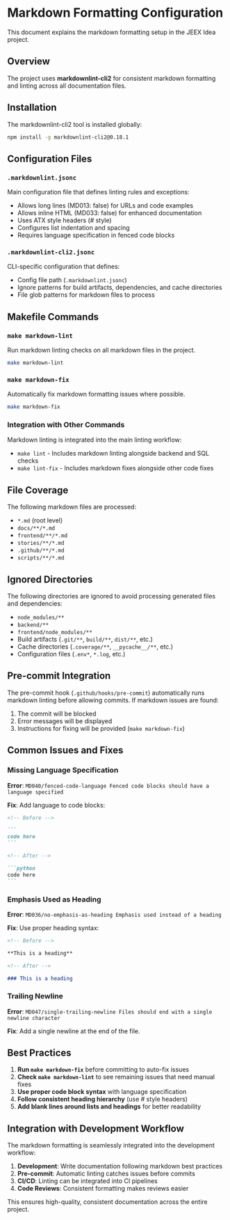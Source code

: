 # Markdown Formatting Configuration

This document explains the markdown formatting setup in the JEEX Idea project.

## Overview

The project uses **markdownlint-cli2** for consistent markdown formatting and linting across all documentation files.

## Installation

The markdownlint-cli2 tool is installed globally:

```bash
npm install -g markdownlint-cli2@0.18.1
```

## Configuration Files

### `.markdownlint.jsonc`

Main configuration file that defines linting rules and exceptions:

- Allows long lines (MD013: false) for URLs and code examples
- Allows inline HTML (MD033: false) for enhanced documentation
- Uses ATX style headers (# style)
- Configures list indentation and spacing
- Requires language specification in fenced code blocks

### `.markdownlint-cli2.jsonc`

CLI-specific configuration that defines:

- Config file path (`.markdownlint.jsonc`)
- Ignore patterns for build artifacts, dependencies, and cache directories
- File glob patterns for markdown files to process

## Makefile Commands

### `make markdown-lint`

Run markdown linting checks on all markdown files in the project.

```bash
make markdown-lint
```

### `make markdown-fix`

Automatically fix markdown formatting issues where possible.

```bash
make markdown-fix
```

### Integration with Other Commands

Markdown linting is integrated into the main linting workflow:

- `make lint` - Includes markdown linting alongside backend and SQL checks
- `make lint-fix` - Includes markdown fixes alongside other code fixes

## File Coverage

The following markdown files are processed:

- `*.md` (root level)
- `docs/**/*.md`
- `frontend/**/*.md`
- `stories/**/*.md`
- `.github/**/*.md`
- `scripts/**/*.md`

## Ignored Directories

The following directories are ignored to avoid processing generated files and dependencies:

- `node_modules/**`
- `backend/**`
- `frontend/node_modules/**`
- Build artifacts (`.git/**`, `build/**`, `dist/**`, etc.)
- Cache directories (`.coverage/**`, `__pycache__/**`, etc.)
- Configuration files (`.env*`, `*.log`, etc.)

## Pre-commit Integration

The pre-commit hook (`.github/hooks/pre-commit`) automatically runs markdown linting before allowing commits. If markdown issues are found:

1. The commit will be blocked
2. Error messages will be displayed
3. Instructions for fixing will be provided (`make markdown-fix`)

## Common Issues and Fixes

### Missing Language Specification

**Error**: `MD040/fenced-code-language Fenced code blocks should have a language specified`

**Fix**: Add language to code blocks:

````markdown
<!-- Before -->

```
code here
```

<!-- After -->

```python
code here
```
````

### Emphasis Used as Heading

**Error**: `MD036/no-emphasis-as-heading Emphasis used instead of a heading`

**Fix**: Use proper heading syntax:

```markdown
<!-- Before -->

**This is a heading**

<!-- After -->

### This is a heading
```

### Trailing Newline

**Error**: `MD047/single-trailing-newline Files should end with a single newline character`

**Fix**: Add a single newline at the end of the file.

## Best Practices

1. **Run `make markdown-fix`** before committing to auto-fix issues
2. **Check `make markdown-lint`** to see remaining issues that need manual fixes
3. **Use proper code block syntax** with language specification
4. **Follow consistent heading hierarchy** (use # style headers)
5. **Add blank lines around lists and headings** for better readability

## Integration with Development Workflow

The markdown formatting is seamlessly integrated into the development workflow:

1. **Development**: Write documentation following markdown best practices
2. **Pre-commit**: Automatic linting catches issues before commits
3. **CI/CD**: Linting can be integrated into CI pipelines
4. **Code Reviews**: Consistent formatting makes reviews easier

This ensures high-quality, consistent documentation across the entire project.
